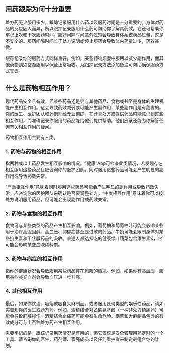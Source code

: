 ## 用药跟踪为何十分重要

处方药无论服用多少，跟踪记录服用什么药以及服药时间是十分重要的。身体对药品的反应因人而异，所以跟踪记录服用什么药可帮助你了解其药效。它还可帮助你牢记上次和下次服药时间。服药间隔时间意外过短会导致身体系统药品过量，这是不安全的。服药间隔时间长于处方说明或停止服药会导致体内药量过少，药效甚微。

跟踪记录你的服药方式同样重要。例如，某些药物须餐中服用以减少副作用，而其他药物则须空腹服用以保证正常吸收。为跟踪记录方法添加备注可帮助确保服药方式无误。

## 什么是药物相互作用？

现代药品安全且有效，但某些药品还是会与其他药品、食物或甚至是身体的生理机能产生相互作用。这会导致药效减弱或可能产生副作用，某些副作用是有危害的。你的医生、医护团队和药剂师经专业训练，在开具处方或提供药品时能意识到这些相互作用，而准确记录你服用的药品能给他们提供帮助。他们应该还能为你解答任何有关相互作用的疑问。

药物相互作用主要有三类。

### 1. 药物与药物的相互作用

指两种或以上药品发生相互影响的情况。“健康”App可检查此类情况，若发现存在相互服用这些药品且应咨询你的医护团队。同时服用这些药品可能会产生明显的副作用或导致药效失常。

“严重相互作用”意味着同时服用这些药品可能会产生明显的副作用或导致药效失常，应咨询你的医护团队来确认是否要调整处方。“中度相互作用”意味着你可以按处方说明服用药品，但可能会出现副作用或药效失常。

### 2. 药物与食物的相互作用

食物可与某些类型的药品产生相互影响。例如，葡萄柚和葡萄柚汁可能会影响某些用于治疗高胆固醇、高血压、抑郁症甚至是过敏的药品。牛奶可能会限制身体对某些抗生素和甲状腺药品的吸收。普通人都选择吃的健康绿叶蔬菜包含维生素K，它可能会影响某些血液稀释剂。

### 3. 药物与病症的相互作用

指你的健康状况会导致服用某些药品存在风险的情况。例如，如果你有高血压，服用某些减充血剂会导致血压进一步升高。

### 4. 其他相互作用

最后，如果你饮酒、吸烟或吸食大麻制品，或者服用任何类型的娱乐性药品，请如实告知你的医生或药剂师。例如，酒精结合对乙酰氨基酚（一种非处方镇痛药）可能会导致肝脏损伤。酒精结合止痛药可能会有生命危险。烟草和大麻制品包含的有效成分可与上百种处方药产生相互作用。

需要牢记的是，跟踪记录用药情况是有用的，但它仅仅是安全管理用药定时的一个工具。请咨询你的医生、药剂师、家庭成员以及任何看护者来制定最适合你的计划。
